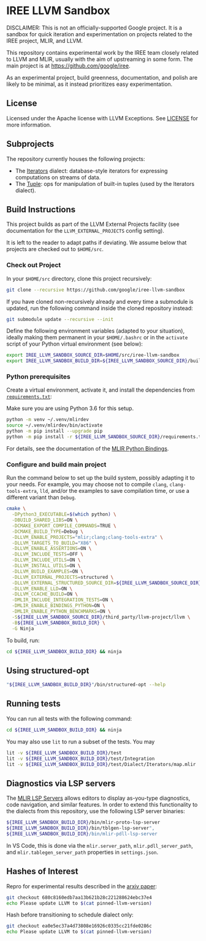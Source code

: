 # IREE LLVM Sandbox

DISCLAIMER: This is not an officially-supported Google project. It is a sandbox
for quick iteration and experimentation on projects related to the IREE project,
MLIR, and LLVM.

This repository contains experimental work by the IREE team closely related to
LLVM and MLIR, usually with the aim of upstreaming in some form. The main
project is at <https://github.com/google/iree>.

As an experimental project, build greenness, documentation, and polish are
likely to be minimal, as it instead prioritizes easy experimentation.

## License

Licensed under the Apache license with LLVM Exceptions. See [LICENSE](LICENSE)
for more information.

## Subprojects

The repository currently houses the following projects:

* The [Iterators](README-Iterators.md) dialect: database-style iterators for
  expressing computations on streams of data.
* The [Tuple](include/structured/Dialect/Tuple/): ops for manipulation of built-in tuples (used by the Iterators dialect).

## Build Instructions

This project builds as part of the LLVM External Projects facility (see
documentation for the `LLVM_EXTERNAL_PROJECTS` config setting).

It is left to the reader to adapt paths if deviating. We assume below that
projects are checked out to `$HOME/src`.

### Check out Project

In your `$HOME/src` directory, clone this project recursively:

```bash
git clone --recursive https://github.com/google/iree-llvm-sandbox
```

If you have cloned non-recursively already and every time a submodule is
updated, run the following command inside the cloned repository instead:

```bash
git submodule update --recursive --init
```

Define the following environment variables (adapted to your situation), ideally
making them permanent in your `$HOME/.bashrc` or in the `activate` script of
your Python virtual environment (see below):

```bash
export IREE_LLVM_SANDBOX_SOURCE_DIR=$HOME/src/iree-llvm-sandbox
export IREE_LLVM_SANDBOX_BUILD_DIR=${IREE_LLVM_SANDBOX_SOURCE_DIR}/build
```

### Python prerequisites

Create a virtual environment, activate it, and install the dependencies from
[`requirements.txt`](requirements.txt):

Make sure you are using Python 3.6 for this setup.
```bash
python -m venv ~/.venv/mlirdev
source ~/.venv/mlirdev/bin/activate
python -m pip install --upgrade pip
python -m pip install -r ${IREE_LLVM_SANDBOX_SOURCE_DIR}/requirements.txt
```

For details, see the documentation of the
[MLIR Python Bindings](https://mlir.llvm.org/docs/Bindings/Python/).

### Configure and build main project

Run the command below to set up the build system, possibly adapting it to your
needs. For example, you may choose not to compile `clang`, `clang-tools-extra`,
`lld`, and/or the examples to save compilation time, or use a different variant
than `Debug`.

```bash
cmake \
  -DPython3_EXECUTABLE=$(which python) \
  -DBUILD_SHARED_LIBS=ON \
  -DCMAKE_EXPORT_COMPILE_COMMANDS=TRUE \
  -DCMAKE_BUILD_TYPE=Debug \
  -DLLVM_ENABLE_PROJECTS="mlir;clang;clang-tools-extra" \
  -DLLVM_TARGETS_TO_BUILD="X86" \
  -DLLVM_ENABLE_ASSERTIONS=ON \
  -DLLVM_INCLUDE_TESTS=OFF \
  -DLLVM_INCLUDE_UTILS=ON \
  -DLLVM_INSTALL_UTILS=ON \
  -DLLVM_BUILD_EXAMPLES=ON \
  -DLLVM_EXTERNAL_PROJECTS=structured \
  -DLLVM_EXTERNAL_STRUCTURED_SOURCE_DIR=${IREE_LLVM_SANDBOX_SOURCE_DIR} \
  -DLLVM_ENABLE_LLD=ON \
  -DLLVM_CCACHE_BUILD=ON \
  -DMLIR_INCLUDE_INTEGRATION_TESTS=ON \
  -DMLIR_ENABLE_BINDINGS_PYTHON=ON \
  -DMLIR_ENABLE_PYTHON_BENCHMARKS=ON \
  -S${IREE_LLVM_SANDBOX_SOURCE_DIR}/third_party/llvm-project/llvm \
  -B${IREE_LLVM_SANDBOX_BUILD_DIR} \
  -G Ninja
```

To build, run:

```bash
cd ${IREE_LLVM_SANDBOX_BUILD_DIR} && ninja
```

## Using structured-opt

```bash
"${IREE_LLVM_SANDBOX_BUILD_DIR}"/bin/structured-opt --help
```

## Running tests

You can run all tests with the following command:

```bash
cd ${IREE_LLVM_SANDBOX_BUILD_DIR} && ninja
```

You may also use `lit` to run a subset of the tests. You may

```bash
lit -v ${IREE_LLVM_SANDBOX_BUILD_DIR}/test
lit -v ${IREE_LLVM_SANDBOX_BUILD_DIR}/test/Integration
lit -v ${IREE_LLVM_SANDBOX_BUILD_DIR}/test/Dialect/Iterators/map.mlir
```

## Diagnostics via LSP servers

The [MLIR LSP Servers](https://mlir.llvm.org/docs/Tools/MLIRLSP/) allows editors
to display as-you-type diagnostics, code navigation, and similar features. In
order to extend this functionality to the dialects from this repository, use
the following LSP server binaries:

```bash
${IREE_LLVM_SANDBOX_BUILD_DIR}/bin/mlir-proto-lsp-server
${IREE_LLVM_SANDBOX_BUILD_DIR}/bin/tblgen-lsp-server",
${IREE_LLVM_SANDBOX_BUILD_DIR}/bin/mlir-pdll-lsp-server
```

In VS Code, this is done via the `mlir.server_path`, `mlir.pdll_server_path`,
and `mlir.tablegen_server_path` properties in `settings.json`.

## Hashes of Interest

Repro for experimental results described in the
[arxiv paper](https://arxiv.org/abs/2202.03293):

```bash
git checkout 680c8160edb7aa13b621b28c221288624ebc37e4
echo Please update LLVM to $(cat pinned-llvm-version)
```

Hash before transitioning to schedule dialect only:

```bash
git checkout ea0e5ec37a4d73808e16926c0335cc21fde0286c
echo Please update LLVM to $(cat pinned-llvm-version)
```